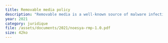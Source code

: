 ```yaml
---
title: Removable media policy
description: "Removable media is a well-known source of malware infections and has been directly tied to the loss of sensitive information in many organizations."
year: 2021
category: juridique
file: /assets/documents/2021/noesya-rmp-1.0.pdf
size: 42ko
---
```

